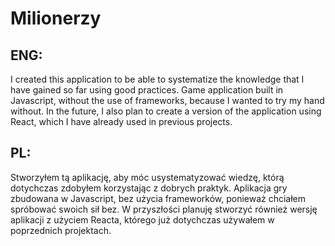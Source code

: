 <h1>Milionerzy</h1>
<h2>ENG:</h2>
I created this application to be able to systematize the knowledge that I have gained so far using good practices. Game application built in Javascript, without the use of frameworks, because I wanted to try my hand without. In the future, I also plan to create a version of the application using React, which I have already used in previous projects.
<h2>PL:</h2>
Stworzyłem tą aplikację, aby móc usystematyzować wiedzę, którą dotychczas zdobyłem korzystając z dobrych praktyk. Aplikacja gry zbudowana w Javascript, bez użycia frameworków, ponieważ chciałem spróbować swoich sił bez. W przyszłości planuję stworzyć również wersję aplikacji z użyciem Reacta, którego już dotychczas używałem w poprzednich projektach.
